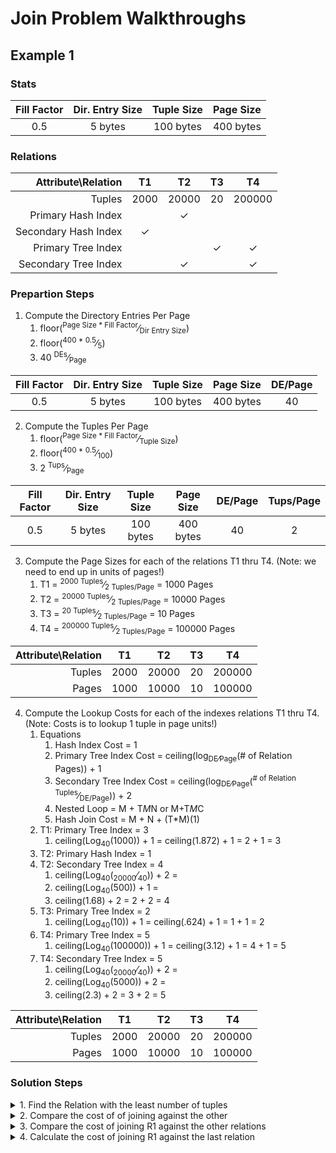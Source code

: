 # Join Problem Walkthroughs
## Example 1
### Stats
|Fill Factor|Dir. Entry Size|Tuple Size|Page Size|    
|:---------:|:-------------:|:--------:|:-------:|  
|     0.5   |    5 bytes    | 100 bytes|400 bytes|

### Relations
| Attribute\Relation |    T1    |    T2    |    T3    |    T4    |    
|-------------------:|:--------:|:--------:|:--------:|:--------:|
|       Tuples       |  2000    |  20000   |    20    |  200000  |  
| Primary Hash Index |          |     ✓    |          |          |  
|Secondary Hash Index|     ✓    |          |          |          |  
| Primary Tree Index |          |          |    ✓     |     ✓    |  
|Secondary Tree Index|          |     ✓    |          |     ✓    |  

### Prepartion Steps 
1. Compute the Directory Entries Per Page
   1.  floor(<sup>Page Size * Fill Factor</sup>&frasl;<sub>Dir Entry Size</sub>)  
   2.  floor(<sup>400 * 0.5</sup>&frasl;<sub>5</sub>) 
   3.  40 <sup>DEs</sup>&frasl;<sub>Page</sub>
   
|Fill Factor|Dir. Entry Size|Tuple Size|Page Size|DE/Page|    
|:---------:|:-------------:|:--------:|:-------:|:-----:|     
|     0.5   |    5 bytes    | 100 bytes|400 bytes|  40   |  

2. Compute the Tuples Per Page
   1.  floor(<sup>Page Size * Fill Factor</sup>&frasl;<sub>Tuple Size</sub>) 
   2.  floor(<sup>400 * 0.5</sup>&frasl;<sub>100</sub>)  
   3.  2 <sup>Tups</sup>&frasl;<sub>Page</sub>

|Fill Factor|Dir. Entry Size|Tuple Size|Page Size|DE/Page|Tups/Page|    
|:---------:|:-------------:|:--------:|:-------:|:-----:|:-------:|   
|     0.5   |    5 bytes    | 100 bytes|400 bytes|  40   |    2    |  

3. Compute the Page Sizes for each of the relations T1 thru T4. (Note: we need to end up in units of pages!)
   1.  T1 = <sup>2000 Tuples</sup>&frasl;<sub>2 Tuples/Page</sub> = 1000 Pages  
   1.  T2 = <sup>20000 Tuples</sup>&frasl;<sub>2 Tuples/Page</sub> = 10000 Pages  
   1.  T3 = <sup>20 Tuples</sup>&frasl;<sub>2 Tuples/Page</sub> = 10 Pages  
   1.  T4 = <sup>200000 Tuples</sup>&frasl;<sub>2 Tuples/Page</sub> = 100000 Pages  

| Attribute\Relation |    T1    |    T2    |    T3    |    T4    |      
|-------------------:|:--------:|:--------:|:--------:|:--------:|
|       Tuples       |  2000    |  20000   |    20    |  200000  | 
|       Pages        |  1000    |  10000   |    10    |  100000  |  

4. Compute the Lookup Costs for each of the indexes relations T1 thru T4. (Note: Costs is to lookup 1 tuple in page units!)
   1.  Equations
       1. Hash Index Cost = 1
       2. Primary Tree Index Cost = ceiling(log<sub>DE&frasl;Page</sub>(# of Relation Pages)) + 1
       3. Secondary Tree Index Cost = ceiling(log<sub>DE&frasl;Page</sub>(<sup># of Relation Tuples</sup>&frasl;<sub>DE/Page</sub>)) + 2
       4. Nested Loop = M + T*M*N or M+T*M*C
       5. Hash Join Cost = M + N + (T*M)(1)
   2.  T1: Primary Tree Index = 3
       1.  ceiling(Log<sub>40</sub>(1000)) + 1 = ceiling(1.872) + 1 = 2 + 1 = 3 
   3.  T2: Primary Hash Index = 1  
   3.  T2: Secondary Tree Index = 4
       1.  ceiling(Log<sub>40</sub>(<sub>20000</sub>&frasl;<sub>40</sub>)) + 2 = 
       2.  ceiling(Log<sub>40</sub>(500)) + 1 = 
       3.  ceiling(1.68) + 2 = 2 + 2 = 4 
   4.  T3: Primary Tree Index = 2
       1.  ceiling(Log<sub>40</sub>(10)) + 1 = ceiling(.624) + 1 = 1 + 1 = 2  
   4.  T4: Primary Tree Index = 5
       1.  ceiling(Log<sub>40</sub>(100000)) + 1 = ceiling(3.12) + 1 = 4 + 1 = 5   
   4.  T4: Secondary Tree Index = 5
       1.  ceiling(Log<sub>40</sub>(<sub>20000</sub>&frasl;<sub>40</sub>)) + 2 = 
       2.  ceiling(Log<sub>40</sub>(5000)) + 2 = 
       3.  ceiling(2.3) + 2 = 3 + 2 = 5  

| Attribute\Relation |    T1    |    T2    |    T3    |    T4    |      
|-------------------:|:--------:|:--------:|:--------:|:--------:|
|       Tuples       |  2000    |  20000   |    20    |  200000  | 
|       Pages        |  1000    |  10000   |    10    |  100000  |  
      
### Solution Steps

<details> 
  <summary>1. Find the Relation with the least number of tuples</summary><br />
  T3 &lt; T1 &lt; T2 &lt; T4
</details>


<details> 
  <summary>2. Compare the cost of of joining against the other</summary><br />

| T3 ⋈<sub>attr</sub> TX Cost   |    T1    |    T2    |    T4    |   
|-------------------------------:|:--------:|:--------:|:--------:| 
| Hash Inner Nested Loop         |     ✖    |10 + 20(1)|    ✖     |  
|Primary BTree Inner Nested Loop |10 + 20(3)|    ✖     |    ✖     |  
|Secondary BTree Inner Nested Loop|10 + 20(5)|    ✖     |10 + 20(5)|  
|Nested Loops                    |10 + 2(10)(2000)|10 + 2(10)(20000)|10 + 2(10)(200000)|   
|Hash Join                       |10+1000+20(1)|10+10000+20(1)|10+100000+20(1)|    

| T3 ⋈<sub>attr</sub> TX Cost   |    T1    |    T2    |    T4    |   
|-------------------------------:|:--------:|:--------:|:--------:| 
| Hash Inner Nested Loop         |     ✖    |   30     |    ✖     |  
|Primary BTree Inner Nested Loop |    70    |    ✖     |   110    |  
|Secondary BTree Inner Nested Loop|    ✖    |    ✖     |   110    |  
|Nested Loops                    |40010     |400010    |4000010   |   
|Hash Join                       |1030      |10030     |100030    |   

We observe that the Index Nested Loop using the T2 Hash Index is the least costly operation with a 30 page cost.  
R1 = T3 Hash-INL T2
</details>

<details> 
  <summary>3. Compare the cost of joining R1 against the other relations</summary><br />

| (T3 ⋈<sub>attr</sub>T2) ⋈<sub>attr</sub> TX Cost   |    T1    |    T4    |   
|-------------------------------:|:--------:|:--------:|  
| Hash Inner Nested Loop         |     ✖    |    ✖     |  
|Primary BTree Inner Nested Loop |30 + 20(3)|30 + 20(3)|  
|Secondary BTree Inner Nested Loop|     ✖    |30 + 20(5)|  
|Nested Loops                    |30 + 2(10)(2000)|30 + 2(10)(200000)|   
|Hash Join                       |30+1000+20(1)|30+100000+20(1)|    

| (T3 ⋈<sub>attr</sub>T2) ⋈<sub>attr</sub> TX Cost|  T1   |  T4    |   
|-------------------------------------------------:|:-----:|:------:|  
| Hash INL                                         |   ✖   |    ✖   |  
|Primary BTree INL                                 |90     |130     |  
|Secondary BTree INL                                |   ✖    |130     |  
|Nested Loops                                      |40030  |400030  |   
|Hash Join                                         |1050   |100050  | 
 We observe that the Index Nested Loop using the T1 Primary B-Tree Index is the least costly operation with a cumulative 90 page cost.  
R2 = R1 Primary-B-Tree-INL T1
</details>

<details> 
  <summary>4. Calculate the cost of joining R1 against the last relation</summary><br />

| ((T3 ⋈<sub>attr</sub>T2) ⋈<sub>attr</sub> T1) ⋈<sub>attr</sub>T4 Cost|  T4   | 
|----------------------------------------------------------------------:|:-----:| 
| Hash INL                                                              |   ✖   |  
|Primary BTree INL                                                      |90 + 20(5)|  
|Secondary BTree INL                                                     |90 + 20(5)|  
|Nested Loops                                                           |90 + 2(10)(2000)|30 + 2(10)(200000)|   
|Hash Join                                                              |90+100000+20(1)|   

| ((T3 ⋈<sub>attr</sub>T2) ⋈<sub>attr</sub> T1) ⋈<sub>attr</sub>T4 Cost|  T4   | 
|----------------------------------------------------------------------:|:-----:| 
| Hash INL                                                              |   ✖   |  
|Primary BTree INL                                                      |190    |  
|Secondary BTree INL                                                    |190    |  
|Nested Loops                                                           |400090 |   
|Hash Join                                                              |100090 | 

We identify that an Index Nested Loop join using either the Primary B-Tree or Secondary B-Tree equivalently incur the least cost.  
We select the Primary B-Tree and formulate the final relation.  
R3 = R2 Primary-B-Tree-INL T4 with estimated cost 190.
</details>
